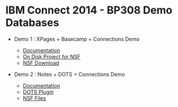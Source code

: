 IBM Connect 2014 - BP308 Demo Databases
=======================================

* Demo 1 : XPages + Basecamp + Connections Demo

  * [Documentation](wiki/Demo1)
  * [On Disk Project for NSF](demo1-XPages/odp-ic14xpages)
  * [NSF Download](https://github.com/sbasegmez/ic14demos/raw/master/demo1-XPages/redist/ic14xpages.nsf)


* Demo 2 : Notes + DOTS + Connections Demo

  * [Documentation](wiki/Demo2)
  * [DOTS Plugin](https://github.com/sbasegmez/ic14demos/raw/master/demo2-DOTS/redist/com.developi.ic14.dots_1.0.0.201402041215.jar)
  * [NSF Files](https://github.com/sbasegmez/ic14demos/raw/master/demo1-XPages/redist/ic14xpages.nsf)

